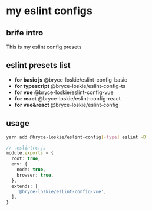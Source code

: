 # my eslint configs

## brife intro

This is my eslint config presets

## eslint presets list

- **for basic js** @bryce-loskie/eslint-config-basic
- **for typescript** @bryce-loskie/eslint-config-ts
- **for vue** @bryce-loskie/eslint-config-vue
- **for react** @bryce-loskie/eslint-config-react
- **for vue&react** @bryce-loskie/eslint-config

## usage

```bash
yarn add @bryce-loskie/eslint-config[-type] eslint -D
```

```ts
// .eslintrc.js
module.exports = {
  root: true,
  env: {
    node: true,
    browser: true,
  },
  extends: [
    '@bryce-loskie/eslint-config-vue',
  ],
}
```
